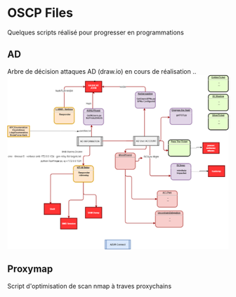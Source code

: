 # OSCP Files
Quelques scripts réalisé pour progresser en programmations

## AD
Arbre de décision attaques AD (draw.io) en cours de réalisation ..
 ![AD_Selection_Path](https://github.com/Suric4t3/OSCP/blob/master/ActiveDirectory_Attack.png) 


## Proxymap
Script d'optimisation de scan nmap à traves proxychains 
